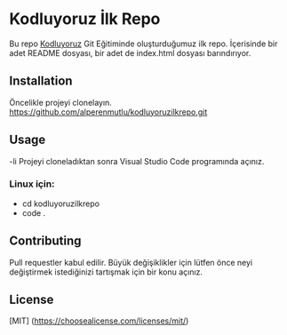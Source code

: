 # Kodluyoruz İlk Repo

Bu repo [Kodluyoruz](https://www.kodluyoruz.org/) Git Eğitiminde oluşturduğumuz ilk repo. İçerisinde bir adet README dosyası, bir adet de index.html dosyası barındırıyor. 

## Installation
Öncelikle projeyi clonelayın.
https://github.com/alperenmutlu/kodluyoruzilkrepo.git

## Usage
-li Projeyi cloneladıktan sonra Visual Studio Code programında açınız.

### Linux için:
- cd kodluyoruzilkrepo
- code .

## Contributing
Pull requestler kabul edilir. Büyük değişiklikler için lütfen önce neyi değiştirmek istediğinizi tartışmak için bir konu açınız.

## License

 [MIT] (https://choosealicense.com/licenses/mit/)
